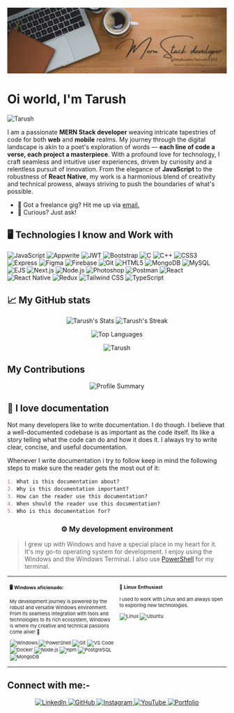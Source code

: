 ![Banner Image](banner.jpg)
<!-- ![Banner GIF](images/Banner.gif) -->

<h1 align="left">Oi world, I'm Tarush</h1>
<p align="left"> <img src="https://komarev.com/ghpvc/?username=Tarush5253&label=Profile%20views&color=0e75b6&style=flat" alt="Tarush" /> </p>

<div class="github-introduction">

I am a passionate **MERN Stack developer** weaving intricate tapestries of code for both **web** and **mobile** realms. My journey through the digital landscape is akin to a poet's exploration of words — **each line of code a verse, each project a masterpiece**. With a profound love for technology, I craft seamless and intuitive user experiences, driven by curiosity and a relentless pursuit of innovation. From the elegance of **JavaScript** to the robustness of **React Native**, my work is a harmonious blend of creativity and technical prowess, always striving to push the boundaries of what's possible.

</div>

- 💼 Got a freelance gig? Hit me up via <a href="mailto:tarushruhela1234@gmail.com">email.</a>
- 💬 Curious? Just ask!

## 🖥️ Technologies I know and Work with
![JavaScript](https://img.shields.io/badge/-JavaScript-000000?style=flat&logo=javascript&logoColor=#F7DF1E)
![Appwrite](https://img.shields.io/badge/-Appwrite-000000?style=flat&logo=appwrite&logoColor=#F02E65)
![JWT](https://img.shields.io/badge/-JWT-000000?style=flat&logo=jwt&logoColor=#F5792A)
![Bootstrap](https://img.shields.io/badge/-Bootstrap-000000?style=flat&logo=bootstrap&logoColor=#7952B3)
![C](https://img.shields.io/badge/-C-000000?style=flat&logo=c&logoColor=#A8B9CC)
![C++](https://img.shields.io/badge/-C++-000000?style=flat&logo=cplusplus&logoColor=#00599C)
![CSS3](https://img.shields.io/badge/-CSS3-000000?style=flat&logo=css3&logoColor=#1572B6)
![Express](https://img.shields.io/badge/-Express-000000?style=flat&logo=express&logoColor=#000000)
![Figma](https://img.shields.io/badge/-Figma-000000?style=flat&logo=figma&logoColor=#F24E1E)
![Firebase](https://img.shields.io/badge/-Firebase-000000?style=flat&logo=firebase&logoColor=#FFCA28)
![Git](https://img.shields.io/badge/-Git-000000?style=flat&logo=git&logoColor=#F05032)
![HTML5](https://img.shields.io/badge/-HTML5-000000?style=flat&logo=html5&logoColor=#E34F26)
![MongoDB](https://img.shields.io/badge/-MongoDB-000000?style=flat&logo=mongodb&logoColor=#47A248)
![MySQL](https://img.shields.io/badge/-MySQL-000000?style=flat&logo=mysql&logoColor=#4479A1)
![EJS](https://img.shields.io/badge/-EJS-000000?style=flat&logo=ejs&logoColor=#E0234E)
![Next.js](https://img.shields.io/badge/-Next.js-000000?style=flat&logo=nextdotjs&logoColor=#FFFFFF)
![Node.js](https://img.shields.io/badge/-Node.js-000000?style=flat&logo=nodedotjs&logoColor=#339933)
![Photoshop](https://img.shields.io/badge/-Photoshop-000000?style=flat&logo=adobephotoshop&logoColor=#31A8FF)
![Postman](https://img.shields.io/badge/-Postman-000000?style=flat&logo=postman&logoColor=#FF6C37)
![React](https://img.shields.io/badge/-React-000000?style=flat&logo=react&logoColor=#61DAFB)
![React Native](https://img.shields.io/badge/-React%20Native-000000?style=flat&logo=react&logoColor=#61DAFB)
![Redux](https://img.shields.io/badge/-Redux-000000?style=flat&logo=redux&logoColor=#764ABC)
![Tailwind CSS](https://img.shields.io/badge/-Tailwind%20CSS-000000?style=flat&logo=tailwindcss&logoColor=#06B6D4)
![TypeScript](https://img.shields.io/badge/-TypeScript-000000?style=flat&logo=typescript&logoColor=#3178C6)


## 📈 My GitHub stats

<div class="badges-githubstats">
  <p align="center">
    <img src="https://github-readme-stats.vercel.app/api?username=Tarush5253&theme=tokyonight&hide_title=true&rank_icon=github&show_icons=true&hide_border=true&count_private=true" alt="Tarush's Stats" height="165">
    <img src="https://github-readme-streak-stats.herokuapp.com/?user=Tarush5253&theme=tokyonight&hide_border=true" alt="Tarush's Streak" height="165">
  </p>
</div>

<p align="center">
  <img src="https://github-readme-stats.vercel.app/api/top-langs/?username=Tarush5253&langs_count=15&layout=compact&hide_border=true&theme=tokyonight" alt="Top Languages" />
</p>

<p align="center">
  <img src="https://github-profile-trophy.vercel.app/?username=Tarush5253&theme=tokyonight&no_border=true" alt="Tarush" />
</p>


## My Contributions

<p align="center">
  <img src="https://github-profile-summary-cards.vercel.app/api/cards/profile-details?username=Tarush5253&theme=tokyonight" alt="Profile Summary" />
</p>

## 📃 I love documentation

Not many developers like to write documentation. I do though. I believe that a well-documented codebase is as important as the code itself. Its like a story telling what the code can do and how it does it. I always try to write clear, concise, and useful documentation.

Whenever I write documentation i try to follow keep in mind the following steps to make sure the reader gets the most out of it:

```markdown
1. What is this documentation about?
2. Why is this documentation important?
3. How can the reader use this documentation?
4. When should the reader use this documentation?
5. Who is this documentation for?
```

### <p align="center">⚙️ My development environment </p>

> I grew up with Windows and have a special place in my heart for it. It's my go-to operating system for development. I enjoy using the Windows and the Windows Terminal. I also use <a href="https://docs.microsoft.com/en-us/powershell/" target="_blank">PowerShell</a> for my terminal.

<div class="table-devenvironment">
  <table style="font-size: 11px">
  <tr>
  <td valign="top" width="50%">
  
  #### 🖥️ Windows aficionado: 
  My development journey is powered by the robust and versatile Windows environment. From its seamless integration with tools and technologies to 
  its rich ecosystem, Windows is where my creative and technical passions come alive! 🌟

  ![Windows](https://img.shields.io/badge/-Windows-503D4D?style=flat&logo=windows&logoColor=#0078D6)
  ![PowerShell](https://img.shields.io/badge/-PowerShell-000000?style=flat&logo=powershell&logoColor=#5391FE)
  ![Git](https://img.shields.io/badge/-Git-F05032?style=flat&logo=git&logoColor=white)
  ![VS Code](https://img.shields.io/badge/-VS%20Code-007ACC?style=flat&logo=visual-studio-code&logoColor=white)
  ![Docker](https://img.shields.io/badge/-Docker-2496ED?style=flat&logo=docker&logoColor=white)
  ![Node.js](https://img.shields.io/badge/-Node.js-339933?style=flat&logo=node.js&logoColor=white)
  ![npm](https://img.shields.io/badge/-npm-CB3837?style=flat&logo=npm&logoColor=white)
  ![PostgreSQL](https://img.shields.io/badge/-PostgreSQL-336791?style=flat&logo=postgresql&logoColor=white)
  ![MongoDB](https://img.shields.io/badge/-MongoDB-47A248?style=flat&logo=mongodb&logoColor=white)

  </td>
  <td valign="top" width="50%">
  
  #### 🐧 Linux Enthusiast
  
  I used to work with Linux and am always open to exploring new technologies.
  
  ![Linux](https://img.shields.io/badge/-Linux-000000?style=flat&logo=linux&logoColor=#FCC624)
  ![Ubuntu](https://img.shields.io/badge/-Ubuntu-000000?style=flat&logo=ubuntu&logoColor=#E95420)
  
  </td>
  </tr>
  </table>
</div>

## Connect with me:- 
<p align="center">
  <!-- Twitter -->
<!-- <a href="https://twitter.com/itz_me_sakib" target="_blank">
  <img src="https://img.shields.io/badge/Twitter-1DA1F2?style=for-the-badge&logo=twitter&logoColor=white" alt="Twitter" />
</a> -->

  <!-- LinkedIn -->
  <a href="https://www.linkedin.com/in/tarushruhela/" target="_blank">
    <img src="https://img.shields.io/badge/LinkedIn-0A66C2?style=for-the-badge&logo=linkedin&logoColor=white" alt="LinkedIn" />
  </a>

  <!-- GitHub -->
  <a href="https://github.com/Tarush5253" target="_blank">
    <img src="https://img.shields.io/badge/GitHub-181717?style=for-the-badge&logo=github&logoColor=white" alt="GitHub" />
  </a>

  <!-- Facebook -->
  <!-- <a href="https://www.facebook.com/profile.php?id=100024167102946" target="_blank">
    <img src="https://img.shields.io/badge/Facebook-1877F2?style=for-the-badge&logo=facebook&logoColor=white" alt="Facebook" />
  </a> -->

  <!-- Instagram -->
  <a href="https://www.instagram.com/t_rush0r" target="_blank">
    <img src="https://img.shields.io/badge/Instagram-E4405F?style=for-the-badge&logo=instagram&logoColor=white" alt="Instagram" />
  </a>

  <!-- Email -->
  <a href="mailto:tarushruhela1234@gmail.com" target="_blank">
    <img src="https://img.shields.io/badge/Gmail-333333?style=for-the-badge&logo=gmail&logoColor=red" alt="YouTube" />
  </a>

  <!-- Portfolio -->
  <a href="https://tarush5253.github.io/my-portfolio/" target="_blank">
    <img src="https://img.shields.io/badge/Portfolio-FF5722?style=for-the-badge&logo=todoist&logoColor=white" alt="Portfolio" />
  </a>
</p>
